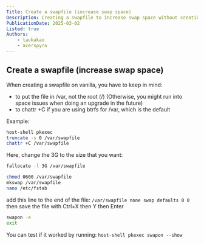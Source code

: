 ```yaml
---
Title: Create a swapfile (increase swap space)
Description: Creating a swapfile to increase swap space without creating a new partition
PublicationDate: 2025-03-02
Listed: true
Authors:
    - taukakao
    - acerspyro
---
```


## Create a swapfile (increase swap space)

When creating a swapfile on vanilla, you have to keep in mind:
- to put the file in /var, not the root (/) (Otherwise, you might run into space issues when doing an upgrade in the future)
- to chattr +C if you are using btrfs for /var, which is the default

Example:
```bash
host-shell pkexec
truncate -s 0 /var/swapfile
chattr +C /var/swapfile
```
Here, change the 3G to the size that you want: 
```bash
fallocate -l 3G /var/swapfile
```
```bash
chmod 0600 /var/swapfile
mkswap /var/swapfile
nano /etc/fstab
```
add this line to the end of the file:
`/var/swapfile none swap defaults 0 0`
then save the file with Ctrl+X then Y then Enter
```bash
swapon -a
exit
```

You can test if it worked by running:
`host-shell pkexec swapon --show`
